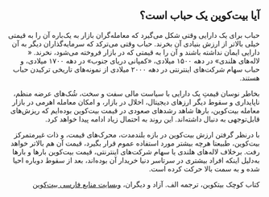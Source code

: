 <div dir="rtl">
    <h2 id="10">آیا بیت‌کوین یک حباب است؟</h2>
    <p>حباب برای یک دارایی وقتی شکل می‌گیرد که معامله‌گران بازار به یک‌باره آن را به قیمتی خیلی بالاتر از ارزش بنیادی آن بخرند. حباب وقتی می‌ترکد که سرمایه‌گذاران دیگر به آن دارایی ایمان نداشته باشند و آن را به قیمتی که در بازار فروخته می‌شود، نخرند. « لاله‌های هلندی» در دهه ۱۵۰۰ میلادی، «کمپانی دریای جنوب» در دهه ۱۷۰۰ میلادی، و حباب سهام شرکت‌های اینترنتی در دهه ۲۰۰۰ میلادی از نمونه‌های تاریخی ترکیدن حباب هستند.</p>
    <p>بخاطر نوسان قیمتِ یک دارایی با سیاست مالی سفت و سخت، شُک‌های عرضه منظم، ناپایداری و سقوط دیگر ارزهای دیجیتال، اخلال در بازار، و امکان معامله اهرمی در بازار معامله بیت‌کوین، بارها شاهد رشد‌های صعودی در قیمت بیت‌کوین بوده‌ایم که ریزش‌های قابل‌توجهی به دنبال داشته‌اند. این روند به احتمال زیاد ادامه پیدا خواهد کرد.</p>
    <p>با درنظر گرفتن ارزش بیت‌کوین در بازه بلندمدت، محرک‌های قیمت، و ذات غیرمتمرکز بیت‌کوین، طبیعتا هرچه بیشتر مورد استفاده عموم قرار بگیرد، قیمت آن هم بالاتر خواهد رفت. برخلاف لاله‌های هلندی یا سهام شرکت‌های اینترنتی، قیمت بیت‌کوین بارها و بارها به‌دلیل اینکه افراد بیشتری در سرتاسر دنیا خریدار آن بوده‌اند، بعد از سقوط دوباره احیا شده و  به سمت بالا حرکت کرده است.</p>
    <p>کتاب کوچک بیتکوین، ترجمه الف. آزاد و دیگران، <a href="https://bitcoind.me">وبسایت منابع فارسی بیت‌کوین</a></p>
</div>